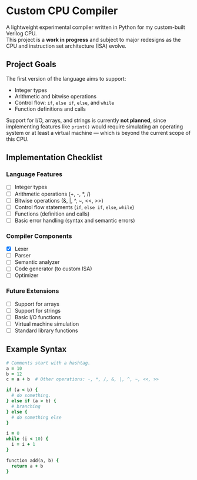 # Custom CPU Compiler

A lightweight experimental compiler written in Python for my custom-built Verilog CPU.  
This project is a **work in progress** and subject to major redesigns as the CPU and instruction set architecture (ISA) evolve.

## Project Goals

The first version of the language aims to support:

- Integer types  
- Arithmetic and bitwise operations  
- Control flow: `if`, `else if`, `else`, and `while`  
- Function definitions and calls  

Support for I/O, arrays, and strings is currently **not planned**, since implementing features like `print()` would require simulating an operating system or at least a virtual machine — which is beyond the current scope of this CPU.

## Implementation Checklist

### Language Features
- [ ] Integer types
- [ ] Arithmetic operations (+, -, *, /)
- [ ] Bitwise operations (&, |, ^, ~, <<, >>)
- [ ] Control flow statements (`if`, `else if`, `else`, `while`)
- [ ] Functions (definition and calls)
- [ ] Basic error handling (syntax and semantic errors)

### Compiler Components
- [x] Lexer
- [ ] Parser
- [ ] Semantic analyzer
- [ ] Code generator (to custom ISA)
- [ ] Optimizer

### Future Extensions
- [ ] Support for arrays
- [ ] Support for strings
- [ ] Basic I/O functions
- [ ] Virtual machine simulation
- [ ] Standard library functions

## Example Syntax

```ruby
# Comments start with a hashtag.
a = 10
b = 12
c = a + b  # Other operations: -, *, /, &, |, ^, ~, <<, >>

if (a < b) {
  # do something.
} else if (a > b) {
  # branching
} else {
  # do something else
}

i = 0
while (i < 10) {
  i = i + 1
}

function add(a, b) {
  return a + b
}
